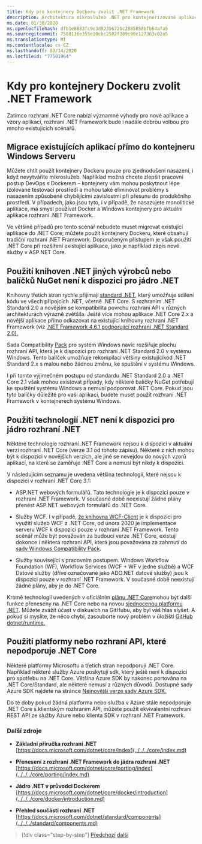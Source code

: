 ```yaml
---
title: Kdy pro kontejnery Dockeru zvolit .NET Framework
description: Architektura mikroslužeb .NET pro kontejnerizované aplikace .NET | Kdy zvolit rozhraní .NET Framework pro kontejnery Dockeru
ms.date: 01/30/2020
ms.openlocfilehash: dfb1e8883fc9c3d9235672bc2885858bfb64afa5
ms.sourcegitcommit: 7588136e355e10cbc2582f389c90c127363c02a5
ms.translationtype: MT
ms.contentlocale: cs-CZ
ms.lasthandoff: 03/14/2020
ms.locfileid: "77501964"
---
```

# <a name="when-to-choose-net-framework-for-docker-containers"></a>Kdy pro kontejnery Dockeru zvolit .NET Framework

Zatímco rozhraní .NET Core nabízí významné výhody pro nové aplikace a vzory aplikací, rozhraní .NET Framework bude i nadále dobrou volbou pro mnoho existujících scénářů.

## <a name="migrating-existing-applications-directly-to-a-windows-server-container"></a>Migrace existujících aplikací přímo do kontejneru Windows Serveru

Můžete chtít použít kontejnery Dockeru pouze pro zjednodušení nasazení, i když nevytváříte mikroslužeb. Například možná chcete zlepšit pracovní postup DevOps s Dockerem – kontejnery vám mohou poskytnout lépe izolované testovací prostředí a mohou také eliminovat problémy s nasazením způsobené chybějícími závislostmi při přesunu do produkčního prostředí. V případech, jako jsou tyto, i v případě, že nasazujete monolitické aplikace, má smysl používat Docker a Windows kontejnery pro aktuální aplikace rozhraní .NET Framework.

Ve většině případů pro tento scénář nebudete muset migrovat existující aplikace do .NET Core; můžete použít kontejnery Dockeru, které obsahují tradiční rozhraní .NET Framework. Doporučeným přístupem je však použití .NET Core při rozšíření existující aplikace, jako je například zápis nové služby v ASP.NET Core.

## <a name="using-third-party-net-libraries-or-nuget-packages-not-available-for-net-core"></a>Použití knihoven .NET jiných výrobců nebo balíčků NuGet není k dispozici pro jádro .NET

Knihovny třetích stran rychle přijímají [standard .NET](../../../standard/net-standard.md), který umožňuje sdílení kódu ve všech přípojcích .NET, včetně .NET Core. S rozhraním .NET Standard 2.0 a novějším se kompatibilita povrchu rozhraní API v různých architekturách výrazně zvětšila. Ještě více mohou aplikace .NET Core 2.x a novější aplikace přímo odkazovat na existující knihovny rozhraní .NET Framework (viz [.NET Framework 4.6.1 podporující rozhraní .NET Standard 2.0).](https://github.com/dotnet/standard/blob/master/docs/planning/netstandard-2.0/README.md#net-framework-461-supporting-net-standard-20)

Sada Compatibility [Pack](../../../core/porting/windows-compat-pack.md) pro systém Windows navíc rozšiřuje plochu rozhraní API, která je k dispozici pro rozhraní .NET Standard 2.0 v systému Windows. Tento balíček umožňuje rekompilaci většiny existujícíkód .NET Standard 2.x s malou nebo žádnou změnu, ke spuštění v systému Windows.

I při tomto výjimečném postupu od standardu .NET Standard 2.0 a .NET Core 2.1 však mohou existovat případy, kdy některé balíčky NuGet potřebují ke spuštění systému Windows a nemusí podporovat .NET Core. Pokud jsou tyto balíčky důležité pro vaši aplikaci, budete muset použít rozhraní .NET Framework v kontejnerech systému Windows.

## <a name="using-net-technologies-not-available-for-net-core"></a>Použití technologií .NET není k dispozici pro jádro rozhraní .NET

Některé technologie rozhraní .NET Framework nejsou k dispozici v aktuální verzi rozhraní .NET Core (verze 3.1 od tohoto zápisu). Některé z nich mohou být k dispozici v novějších verzích, ale jiné se nevejdou do nových vzorů aplikací, na které se zaměřuje .NET Core a nemusí být nikdy k dispozici.

V následujícím seznamu je uvedena většina technologií, které nejsou k dispozici v rozhraní .NET Core 3.1:

- ASP.NET webových formulářů. Tato technologie je k dispozici pouze v rozhraní .NET Framework. V současné době neexistují žádné plány přenést ASP.NET webových formulářů do .NET Core.

- Služby WCF. I v případě, [že knihovna WCF-Client](https://github.com/dotnet/wcf) je k dispozici pro využití služeb WCF z .NET Core, od února 2020 je implementace serveru WCF k dispozici pouze v rozhraní .NET Framework. Tento scénář může být považován za budoucí verze .NET Core, existují dokonce i některá rozhraní API, která jsou považována za zahrnutí do [sady Windows Compatibility Pack](../../../core/porting/windows-compat-pack.md).

- Služby související s pracovním postupem. Windows Workflow Foundation (WF), Workflow Services (WCF + WF v jedné službě) a WCF Datové služby (dříve označované jako ADO.NET datové služby) jsou k dispozici pouze v rozhraní .NET Framework. V současné době neexistují žádné plány, aby je do .NET Core.

Kromě technologií uvedených v oficiálním [plánu .NET Core](https://github.com/dotnet/core/blob/master/roadmap.md)mohou být další funkce přeneseny na .NET Core nebo na novou [sjednocenou platformu .NET](https://devblogs.microsoft.com/dotnet/introducing-net-5/). Můžete zvážit účast v diskusích na GitHubu, aby byl váš hlas slyšet. A pokud si myslíte, že něco chybí, zasouborte nový problém v úložišti [GitHub dotnet/runtime.](https://github.com/dotnet/runtime/issues/new)

## <a name="using-a-platform-or-api-that-doesnt-support-net-core"></a>Použití platformy nebo rozhraní API, které nepodporuje .NET Core

Některé platformy Microsoftu a třetích stran nepodporují .NET Core. Například některé služby Azure poskytují sdk, který ještě není k dispozici pro spotřebu na .NET Core. Většina Azure SDK by nakonec portována na .NET Core/Standard, ale některé nemusí z různých důvodů. Dostupné sady Azure SDK najdete na stránce [Nejnovější verze sady Azure SDK.](https://azure.github.io/azure-sdk/releases/latest/index.html)

Do té doby pokud žádná platforma nebo služba v Azure stále nepodporuje .NET Core s klientským rozhraním API, můžete použít ekvivalentní rozhraní REST API ze služby Azure nebo klienta SDK v rozhraní .NET Framework.

### <a name="additional-resources"></a>Další zdroje

- **Základní příručka rozhraní .NET** \
  [https://docs.microsoft.com/dotnet/core/index](../../../core/index.md)

- **Přenesení z rozhraní .NET Framework do jádra rozhraní .NET** \
  [https://docs.microsoft.com/dotnet/core/porting/index](../../../core/porting/index.md)

- **Jádro .NET v průvodci Dockerem** \
  [https://docs.microsoft.com/dotnet/core/docker/introduction](../../../core/docker/introduction.md)

- **Přehled součástí rozhraní .NET** \
  [https://docs.microsoft.com/dotnet/standard/components](../../../standard/components.md)

>[!div class="step-by-step"]
>[Předchozí](net-core-container-scenarios.md)
>[další](container-framework-choice-factors.md)
